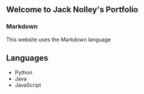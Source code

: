 ## Welcome to Jack Nolley's Portfolio


### Markdown

This website uses the Markdown language

## Languages

- Python
- Java
- JavaScript



